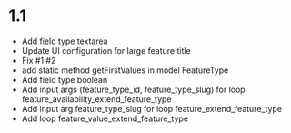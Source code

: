 # 1.1

- Add field type textarea
- Update UI configuration for large feature title
- Fix #1 #2
- add static method getFirstValues in model FeatureType
- Add field type boolean
- Add input args (feature_type_id, feature_type_slug) for loop feature_availability_extend_feature_type
- Add input arg feature_type_slug for loop feature_extend_feature_type
- Add loop feature_value_extend_feature_type